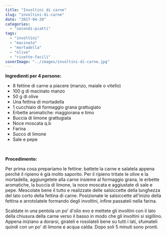 ```yaml
---
title: "Involtini di carne"
slug: "involtini-di-carne"
date: "2017-04-20"
categories: 
  - "secondi-piatti"
tags: 
  - "involtini"
  - "macinato"
  - "mortadella"
  - "olive"
  - "ricette-facili"
coverImage: "../images/involtini-di-carne.jpg"
---
```


**Ingredienti per 4 persone:**

- 8 fettine di carne a piacere (manzo, maiale o vitello)
- 100 g di macinato manzo
- 50 g di olive
- Una fettina di mortadella
- 1 cucchiaio di formaggio grana grattugiato
- Erbette aromatiche: maggiorana e timo
- Buccia di limone grattugiata
- Noce moscata q.b
- Farina
- Succo di limone
- Sale e pepe

 

**Procedimento:**

Per prima cosa prepariamo le fettine: battete la carne e salatela appena perché il ripieno è già molto saporito. Per il ripieno tritate le olive e la mortadella, aggiungetele alla carne insieme al formaggio grana, le erbette aromatiche, la buccia di limone, la noce moscata e aggiustate di sale e pepe. Mescolate bene il tutto e realizzate delle salsiccette della lunghezza del lato corto della fettina di carne. Posizionate le salsiccette all'inizio della fettina e arrotolatele formando degli involtini, infine passateli nella farina.

Scaldate in una pentola un po' d'olio evo e mettete gli involtini con il lato della chiusura della carne verso il basso in modo che gli involtini si sigillino. Appena iniziano a dorarsi, girateli e rosolateli bene su tutti i lati, sfumateli quindi con un po' di limone e acqua calda. Dopo soli 5 minuti sono pronti.

